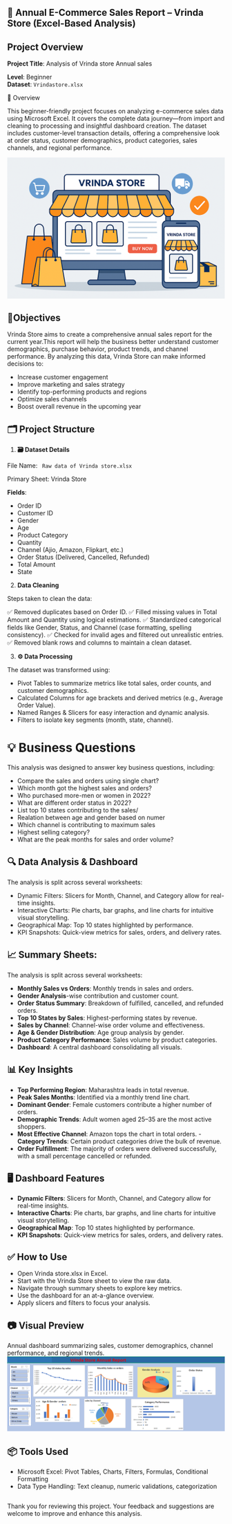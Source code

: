 ## 🛒 Annual E-Commerce Sales Report – Vrinda Store (Excel-Based Analysis)

## Project Overview

**Project Title**: Analysis of Vrinda store Annual sales

**Level**: Beginner  
**Dataset**: `Vrindastore.xlsx`

📌 Overview

This beginner-friendly project focuses on analyzing e-commerce sales data using Microsoft Excel. It covers the complete data journey—from import and cleaning to processing and insightful dashboard creation. The dataset includes customer-level transaction details, offering a comprehensive look at order status, customer demographics, product categories, sales channels, and regional performance.

![E-Commerce Store Banner](./ecommerce-banner.png)


## 🎯Objectives
  Vrinda Store aims to create a comprehensive annual sales report for the current year.This report will help the business better understand customer demographics, purchase behavior, product trends, and channel performance. By analyzing this data, Vrinda Store can make informed decisions to:

- Increase customer engagement 
- Improve marketing and sales strategy
- Identify top-performing products and regions
- Optimize sales channels
- Boost overall revenue in the upcoming year


## 🗂️ Project Structure

1. **🗃️ Dataset Details**

File Name:  ` Raw data of Vrinda store.xlsx`

Primary Sheet: Vrinda Store

**Fields**:

- Order ID
- Customer ID
- Gender
- Age
- Product Category
- Quantity
- Channel (Ajio, Amazon, Flipkart, etc.)
- Order Status (Delivered, Cancelled, Refunded)
- Total Amount
- State

2. **Data Cleaning**

Steps taken to clean the data:

✅ Removed duplicates based on Order ID.
✅ Filled missing values in Total Amount and Quantity using logical estimations.
✅ Standardized categorical fields like Gender, Status, and Channel (case formatting, spelling consistency).
✅ Checked for invalid ages and filtered out unrealistic entries.
✅ Removed blank rows and columns to maintain a clean dataset.

3. **⚙️ Data Processing**

The dataset was transformed using:

- Pivot Tables to summarize metrics like total sales, order counts, and customer demographics.
- Calculated Columns for age brackets and derived metrics (e.g., Average Order Value).
- Named Ranges & Slicers for easy interaction and dynamic analysis.
- Filters to isolate key segments (month, state, channel).

# 💡 Business Questions

This analysis was designed to answer key business questions, including:
- Compare the sales and orders using single chart?
- Which month got the highest sales and orders?
- Who purchased more-men or women in 2022?
- What are different order status in 2022?
- List top 10 states contributing to the sales/
- Realation between age and gender based on numer
- Which channel is contributing to maximum sales
- Highest selling category?
- What are the peak months for sales and order volume?
## 🔍 Data Analysis & Dashboard

The analysis is split across several worksheets:

- Dynamic Filters: Slicers for Month, Channel, and Category allow for real-time insights.
- Interactive Charts: Pie charts, bar graphs, and line charts for intuitive visual storytelling.
- Geographical Map: Top 10 states highlighted by performance.
- KPI Snapshots: Quick-view metrics for sales, orders, and delivery rates.

## 📈 Summary Sheets:
The analysis is split across several worksheets:

- **Monthly Sales vs Orders**: Monthly trends in sales and orders.
- **Gender Analysis**-wise contribution and customer count.
- **Order Status Summary**: Breakdown of fulfilled, cancelled, and refunded orders.
- **Top 10 States by Sales**: Highest-performing states by revenue.
- **Sales by Channel**: Channel-wise order volume and effectiveness.
- **Age & Gender Distribution**: Age group analysis by gender.
- **Product Category Performance**: Sales volume by product categories.
- **Dashboard**: A central dashboard consolidating all visuals.

## 📊 Key Insights

- **Top Performing Region**: Maharashtra leads in total revenue.
- **Peak Sales Months**: Identified via a monthly trend line chart.
- **Dominant Gender**: Female customers contribute a higher number of orders.
- **Demographic Trends**: Adult women aged 25–35 are the most active shoppers.
- **Most Effective Channel**: Amazon tops the chart in total orders.
-**Category Trends**: Certain product categories drive the bulk of revenue.
- **Order Fulfillment**: The majority of orders were delivered successfully, with a small percentage cancelled or refunded.

## 🖥️ Dashboard Features

- **Dynamic Filters**: Slicers for Month, Channel, and Category allow for real-time insights.
- **Interactive Charts**: Pie charts, bar graphs, and line charts for intuitive visual storytelling.
- **Geographical Map**: Top 10 states highlighted by performance.
- **KPI Snapshots**: Quick-view metrics for sales, orders, and delivery rates.

## ✅ How to Use

- Open Vrinda store.xlsx in Excel.
- Start with the Vrinda Store sheet to view the raw data.
- Navigate through summary sheets to explore key metrics.
- Use the dashboard for an at-a-glance overview.
- Apply slicers and filters to focus your analysis.

## 📷 Visual Preview
Annual dashboard summarizing sales, customer demographics, channel performance, and regional trends.
![Dashboard Overview](./Dashboard.png)

## 📦 Tools Used

- Microsoft Excel: Pivot Tables, Charts, Filters, Formulas, Conditional Formatting
- Data Type Handling: Text cleanup, numeric validations, categorization

## 
Thank you for reviewing this project. Your feedback and suggestions are welcome to improve and enhance this analysis.

